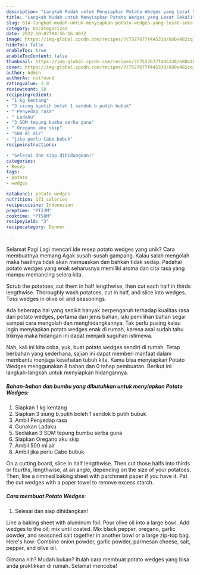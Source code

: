 ```yaml
---
description: "Langkah Mudah untuk Menyiapkan Potato Wedges yang Lezat Sekali"
title: "Langkah Mudah untuk Menyiapkan Potato Wedges yang Lezat Sekali"
slug: 614-langkah-mudah-untuk-menyiapkan-potato-wedges-yang-lezat-sekali
category: Uncategorized
date: 2022-10-07T04:56:16.003Z
image: https://img-global.cpcdn.com/recipes/7c7527677f445338/680x482cq70/potato-wedges-foto-resep-utama.jpg
hideToc: false
enableToc: true
enableTocContent: false
thumbnail: https://img-global.cpcdn.com/recipes/7c7527677f445338/680x482cq70/potato-wedges-foto-resep-utama.jpg
cover: https://img-global.cpcdn.com/recipes/7c7527677f445338/680x482cq70/potato-wedges-foto-resep-utama.jpg
author: Admin
authorAv: notfound
ratingvalue: 3.8
reviewcount: 18
recipeingredient:
- "1 kg kentang"
- "3 siung bputih boleh 1 sendok b putih bubuk"
- " Penyedap rasa"
- " Ladaku"
- "3 SDM tepung bumbu serba guna"
- " Oregano aku skip"
- "500 ml air"
- "jika perlu Cabe bubuk"
recipeinstructions:

- "Selesai dan siap dihidangkan!"
categories:
- Resep
tags:
- potato
- wedges

katakunci: potato wedges 
nutrition: 173 calories
recipecuisine: Indonesian
preptime: "PT23M"
cooktime: "PT58M"
recipeyield: "3"
recipecategory: Dinner

---
```



Selamat Pagi Lagi mencari ide resep potato wedges yang unik? Cara membuatnya memang Agak susah-susah gampang. Kalau salah mengolah maka hasilnya tidak akan memuaskan dan bahkan tidak sedap. Padahal potato wedges yang enak seharusnya memiliki aroma dan cita rasa yang mampu memancing selera kita.


Scrub the potatoes, cut them in half lengthwise, then cut each half in thirds lengthwise. Thoroughly wash potatoes, cut in half, and slice into wedges. Toss wedges in olive oil and seasonings.

Ada beberapa hal yang sedikit banyak berpengaruh terhadap kualitas rasa dari potato wedges, pertama dari jenis bahan, lalu pemilihan bahan segar sampai cara mengolah dan menghidangkannya. Tak perlu pusing kalau ingin menyiapkan potato wedges enak di rumah, karena asal sudah tahu triknya maka hidangan ini dapat menjadi suguhan istimewa.


Nah, kali ini kita coba, yuk, buat potato wedges sendiri di rumah. Tetap berbahan yang sederhana, sajian ini dapat memberi manfaat dalam membantu menjaga kesehatan tubuh kita. Kamu bisa menyiapkan Potato Wedges menggunakan 8 bahan dan 0 tahap pembuatan. Berikut ini langkah-langkah untuk menyiapkan hidangannya.

<!--inarticleads1-->

##### Bahan-bahan dan bumbu yang dibutuhkan untuk menyiapkan Potato Wedges:

1. Siapkan 1 kg kentang
1. Siapkan 3 siung b.putih boleh 1 sendok b putih bubuk
1. Ambil  Penyedap rasa
1. Gunakan  Ladaku
1. Sediakan 3 SDM tepung bumbu serba guna
1. Siapkan  Oregano aku skip
1. Ambil 500 ml air
1. Ambil jika perlu Cabe bubuk


On a cutting board, slice in half lengthwise. Then cut those halfs into thirds or fourths, lengthwise, at an angle, depending on the size of your potatoes. Then, line a rimmed baking sheet with parchment paper if you have it. Pat the cut wedges with a paper towel to remove excess starch. 

<!--inarticleads2-->

##### Cara membuat Potato Wedges:


1. Selesai dan siap dihidangkan!

Line a baking sheet with aluminum foil. Pour olive oil into a large bowl. Add wedges to the oil; mix until coated. Mix black pepper, oregano, garlic powder, and seasoned salt together in another bowl or a large zip-top bag. Here&#39;s how: Combine onion powder, garlic powder, parmesan cheese, salt, pepper, and olive oil. 

Gimana nih? Mudah bukan? Itulah cara membuat potato wedges yang bisa anda praktikkan di rumah. Selamat mencoba!
